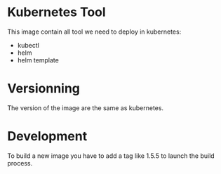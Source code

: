 # Kubernetes Tool

This image contain all tool we need to deploy in kubernetes:
* kubectl
* helm
* helm template

# Versionning

The version of the image are the same as kubernetes.

# Development 

To build a new image you have to add a tag like 1.5.5 to launch the build process.